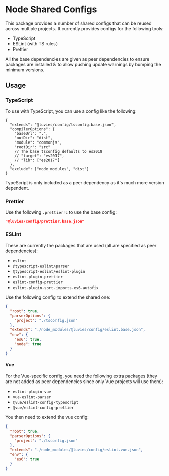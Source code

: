 # Node Shared Configs

This package provides a number of shared configs that can be reused across multiple projects. It currently provides configs for the following tools:

- TypeScript
- ESLint (with TS rules)
- Prettier

All the base dependencies are given as peer dependencies to ensure packages are installed & to allow pushing update warnings by bumping the minimum versions.

## Usage

### TypeScript

To use with TypeScript, you can use a config like the following:

```jsonc
{
  "extends": "@luvies/config/tsconfig.base.json",
  "compilerOptions": {
    "baseUrl": ".",
    "outDir": "dist",
    "module": "commonjs",
    "rootDir": "src"
    // The base tsconfig defaults to es2018
    // "target": "es2017",
    // "lib": ["es2017"]
  },
  "exclude": ["node_modules", "dist"]
}
```

TypeScript is only included as a peer dependency as it's much more version dependent.

### Prettier

Use the following `.prettierrc` to use the base config:

```json
"@luvies/config/prettier.base.json"
```

### ESLint

These are currently the packages that are used (all are specified as peer dependencies):

- `eslint`
- `@typescript-eslint/parser`
- `@typescript-eslint/eslint-plugin`
- `eslint-plugin-prettier`
- `eslint-config-prettier`
- `eslint-plugin-sort-imports-es6-autofix`

Use the following config to extend the shared one:

```json
{
  "root": true,
  "parserOptions": {
    "project": "./tsconfig.json"
  },
  "extends": "./node_modules/@luvies/config/eslint.base.json",
  "env": {
    "es6": true,
    "node": true
  }
}
```

#### Vue

For the Vue-specific config, you need the following extra packages (they are not added as peer dependencies since only Vue projects will use them):

- `eslint-plugin-vue`
- `vue-eslint-parser`
- `@vue/eslint-config-typescript`
- `@vue/eslint-config-prettier`

You then need to extend the vue config:

```json
{
  "root": true,
  "parserOptions": {
    "project": "./tsconfig.json"
  },
  "extends": "./node_modules/@luvies/config/eslint.vue.json",
  "env": {
    "es6": true
  }
}
```
